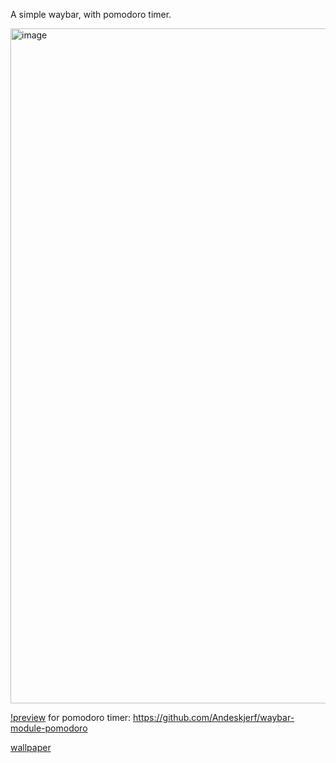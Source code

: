 A simple waybar, with pomodoro timer.

<img width="1920" height="1080" alt="image" src="https://github.com/user-attachments/assets/d4b47a3e-b960-4fbb-8ad3-702feb8e9f74" />

[!preview](https://github.com/Prateek7071/dotfiles/blob/main/asset/example2.png)
for pomodoro timer:
https://github.com/Andeskjerf/waybar-module-pomodoro

[wallpaper](https://raw.githubusercontent.com/Prateek7071/dotfiles/main/asset/3.jpg)

